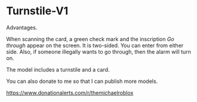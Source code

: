 # Turnstile-V1

Advantages.

When scanning the card, a green check mark and the inscription *Go through* appear on the screen.
It is two-sided. You can enter from either side. Also, if someone illegally wants to go through, then the alarm will turn on.

The model includes a turnstile and a card.

You can also donate to me so that I can publish more models.

https://www.donationalerts.com/r/themichaelroblox
